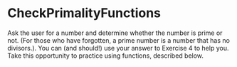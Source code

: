 # CheckPrimalityFunctions

Ask the user for a number and determine whether the number is prime or not.
 (For those who have forgotten, a prime number is a number that has no divisors.).
 You can (and should!) use your answer to Exercise 4 to help you.
 Take this opportunity to practice using functions, described below.
